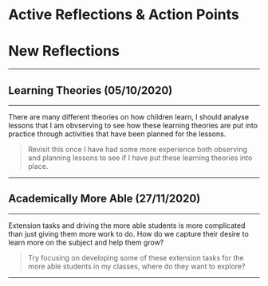 # Active Reflections & Action Points

# New Reflections
---

## Learning Theories (05/10/2020)
---
There are many different theories on how children learn, I should analyse lessons that I am obvserving to see how these learning theories are put into practice through activities that have been planned for the lessons. 

> Revisit this once I have had some more experience both observing and planning lessons to see if I have put these learning theories into place.
---

## Academically More Able (27/11/2020)
---
Extension tasks and driving the more able students is more complicated than just giving them more work to do. How do we capture their desire to learn more on the subject and help them grow?

> Try focusing on developing some of these extension tasks for the more able students in my classes, where do they want to explore?
---
